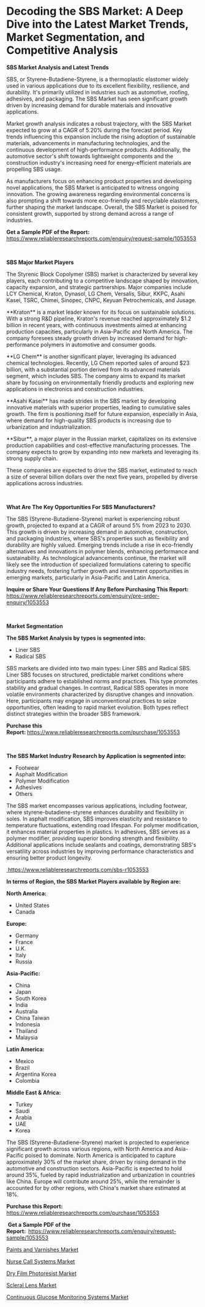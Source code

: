 <p><h1>Decoding the SBS Market: A Deep Dive into the Latest Market Trends, Market Segmentation, and Competitive Analysis</h1></p><p><strong>SBS Market Analysis and Latest Trends</strong></p>
<p><p>SBS, or Styrene-Butadiene-Styrene, is a thermoplastic elastomer widely used in various applications due to its excellent flexibility, resilience, and durability. It's primarily utilized in industries such as automotive, roofing, adhesives, and packaging. The SBS Market has seen significant growth driven by increasing demand for durable materials and innovative applications. </p><p>Market growth analysis indicates a robust trajectory, with the SBS Market expected to grow at a CAGR of 5.20% during the forecast period. Key trends influencing this expansion include the rising adoption of sustainable materials, advancements in manufacturing technologies, and the continuous development of high-performance products. Additionally, the automotive sector's shift towards lightweight components and the construction industry's increasing need for energy-efficient materials are propelling SBS usage. </p><p>As manufacturers focus on enhancing product properties and developing novel applications, the SBS Market is anticipated to witness ongoing innovation. The growing awareness regarding environmental concerns is also prompting a shift towards more eco-friendly and recyclable elastomers, further shaping the market landscape. Overall, the SBS Market is poised for consistent growth, supported by strong demand across a range of industries.</p></p>
<p><strong>Get a Sample PDF of the Report:&nbsp;</strong> <a href="https://www.reliableresearchreports.com/enquiry/request-sample/1053553?utm_campaign=8&utm_medium=2&utm_source=Github&utm_content=ia&utm_term=05112024&utm_id=sbs">https://www.reliableresearchreports.com/enquiry/request-sample/1053553</a></p>
<p>&nbsp;</p>
<p><strong>SBS Major Market Players</strong></p>
<p><p>The Styrenic Block Copolymer (SBS) market is characterized by several key players, each contributing to a competitive landscape shaped by innovation, capacity expansion, and strategic partnerships. Major companies include LCY Chemical, Kraton, Dynasol, LG Chem, Versalis, Sibur, KKPC, Asahi Kasei, TSRC, Chimei, Sinopec, CNPC, Keyuan Petrochemicals, and Jusage.</p><p>**Kraton** is a market leader known for its focus on sustainable solutions. With a strong R&D pipeline, Kraton's revenue reached approximately $1.2 billion in recent years, with continuous investments aimed at enhancing production capacities, particularly in Asia-Pacific and North America. The company foresees steady growth driven by increased demand for high-performance polymers in automotive and consumer goods.</p><p>**LG Chem** is another significant player, leveraging its advanced chemical technologies. Recently, LG Chem reported sales of around $23 billion, with a substantial portion derived from its advanced materials segment, which includes SBS. The company aims to expand its market share by focusing on environmentally friendly products and exploring new applications in electronics and construction industries.</p><p>**Asahi Kasei** has made strides in the SBS market by developing innovative materials with superior properties, leading to cumulative sales growth. The firm is positioning itself for future expansion, especially in Asia, where demand for high-quality SBS products is increasing due to urbanization and industrialization.</p><p>**Sibur**, a major player in the Russian market, capitalizes on its extensive production capabilities and cost-effective manufacturing processes. The company expects to grow by expanding into new markets and leveraging its strong supply chain.</p><p>These companies are expected to drive the SBS market, estimated to reach a size of several billion dollars over the next five years, propelled by diverse applications across industries.</p></p>
<p>&nbsp;</p>
<p><strong>What Are The Key Opportunities For SBS Manufacturers?</strong></p>
<p><p>The SBS (Styrene-Butadiene-Styrene) market is experiencing robust growth, projected to expand at a CAGR of around 5% from 2023 to 2030. This growth is driven by increasing demand in automotive, construction, and packaging industries, where SBS's properties such as flexibility and durability are highly valued. Emerging trends include a rise in eco-friendly alternatives and innovations in polymer blends, enhancing performance and sustainability. As technological advancements continue, the market will likely see the introduction of specialized formulations catering to specific industry needs, fostering further growth and investment opportunities in emerging markets, particularly in Asia-Pacific and Latin America.</p></p>
<p><strong>Inquire or Share Your Questions If Any Before Purchasing This Report:</strong> <a href="https://www.reliableresearchreports.com/enquiry/pre-order-enquiry/1053553?utm_campaign=8&utm_medium=2&utm_source=Github&utm_content=ia&utm_term=05112024&utm_id=sbs">https://www.reliableresearchreports.com/enquiry/pre-order-enquiry/1053553</a></p>
<p>&nbsp;</p>
<p><strong>Market Segmentation</strong></p>
<p><strong>The SBS Market Analysis by types is segmented into:</strong></p>
<p><ul><li>Liner SBS</li><li>Radical SBS</li></ul></p>
<p><p>SBS markets are divided into two main types: Liner SBS and Radical SBS. Liner SBS focuses on structured, predictable market conditions where participants adhere to established norms and practices. This type promotes stability and gradual changes. In contrast, Radical SBS operates in more volatile environments characterized by disruptive changes and innovation. Here, participants may engage in unconventional practices to seize opportunities, often leading to rapid market evolution. Both types reflect distinct strategies within the broader SBS framework.</p></p>
<p><strong>Purchase this Report:&nbsp;</strong><a href="https://www.reliableresearchreports.com/purchase/1053553?utm_campaign=8&utm_medium=2&utm_source=Github&utm_content=ia&utm_term=05112024&utm_id=sbs">https://www.reliableresearchreports.com/purchase/1053553</a></p>
<p>&nbsp;</p>
<p><strong>The SBS Market Industry Research by Application is segmented into:</strong></p>
<p><ul><li>Footwear</li><li>Asphalt Modification</li><li>Polymer Modification</li><li>Adhesives</li><li>Others</li></ul></p>
<p><p>The SBS market encompasses various applications, including footwear, where styrene-butadiene-styrene enhances durability and flexibility in soles. In asphalt modification, SBS improves elasticity and resistance to temperature fluctuations, extending road lifespan. For polymer modification, it enhances material properties in plastics. In adhesives, SBS serves as a polymer modifier, providing superior bonding strength and flexibility. Additional applications include sealants and coatings, demonstrating SBS's versatility across industries by improving performance characteristics and ensuring better product longevity.</p></p>
<p><a href="https://www.reliableresearchreports.com/sbs-r1053553?utm_campaign=8&utm_medium=2&utm_source=Github&utm_content=ia&utm_term=05112024&utm_id=sbs">&nbsp;https://www.reliableresearchreports.com/sbs-r1053553</a></p>
<p><strong>In terms of Region, the SBS Market Players available by Region are:</strong></p>
<p>
    <p> <strong> North America: </strong>
        <ul>
            <li>United States</li>
            <li>Canada</li>
        </ul>
        </p> 
    <p> <strong> Europe: </strong>
        <ul>
            <li>Germany</li>
            <li>France</li>
            <li>U.K.</li>
            <li>Italy</li>
            <li>Russia</li>
        </ul>
        </p> 
    <p> <strong> Asia-Pacific: </strong>
        <ul>
            <li>China</li>
            <li>Japan</li>
            <li>South Korea</li>
            <li>India</li>
            <li>Australia</li>
            <li>China Taiwan</li>
            <li>Indonesia</li>
            <li>Thailand</li>
            <li>Malaysia</li>
        </ul>
        </p> 
    <p> <strong> Latin America: </strong>
        <ul>
            <li>Mexico</li>
            <li>Brazil</li>
            <li>Argentina Korea</li>
            <li>Colombia</li>
        </ul>
        </p> 
    <p> <strong> Middle East & Africa: </strong>
        <ul>
            <li>Turkey</li>
            <li>Saudi</li>
            <li>Arabia</li>
            <li>UAE</li>
            <li>Korea</li>
        </ul>
    </p>
    </p>
<p><p>The SBS (Styrene-Butadiene-Styrene) market is projected to experience significant growth across various regions, with North America and Asia-Pacific poised to dominate. North America is anticipated to capture approximately 30% of the market share, driven by rising demand in the automotive and construction sectors. Asia-Pacific is expected to hold around 35%, fueled by rapid industrialization and urbanization in countries like China. Europe will contribute around 25%, while the remainder is accounted for by other regions, with China's market share estimated at 18%.</p></p>
<p><strong>Purchase this Report: </strong><a href="https://www.reliableresearchreports.com/purchase/1053553?utm_campaign=8&utm_medium=2&utm_source=Github&utm_content=ia&utm_term=05112024&utm_id=sbs">https://www.reliableresearchreports.com/purchase/1053553</a></p>
<p>&nbsp;<strong>Get a Sample PDF of the Report:&nbsp;&nbsp;</strong><a href="https://www.reliableresearchreports.com/enquiry/request-sample/1053553?utm_campaign=8&utm_medium=2&utm_source=Github&utm_content=ia&utm_term=05112024&utm_id=sbs">https://www.reliableresearchreports.com/enquiry/request-sample/1053553</a></p>
<p><strong></strong></p>
<p><p><a href="https://github.com/cliffxbwergin/Market-Research-Report-List-1/blob/main/paints-and-varnishes-market.md?utm_campaign=8&utm_medium=2&utm_source=Github&utm_content=ia&utm_term=05112024&utm_id=sbs">Paints and Varnishes Market</a></p><p><a href="https://issuu.com/reportprime-2/docs/nurse-call-systems-market-size-2030_9d0eedff3a8c36?utm_campaign=8&utm_medium=2&utm_source=Github&utm_content=ia&utm_term=05112024&utm_id=sbs">Nurse Call Systems Market</a></p><p><a href="https://github.com/loftinirkaakcsu/Market-Research-Report-List-1/blob/main/dry-film-photoresist-market.md?utm_campaign=8&utm_medium=2&utm_source=Github&utm_content=ia&utm_term=05112024&utm_id=sbs">Dry Film Photoresist Market</a></p><p><a href="https://issuu.com/reportprime-2/docs/scleral-lens-market-size-2030.pptx_b38c7f27ddf542?utm_campaign=8&utm_medium=2&utm_source=Github&utm_content=ia&utm_term=05112024&utm_id=sbs">Scleral Lens Market</a></p><p><a href="https://issuu.com/reportprime-2/docs/continuous-glucose-monitoring-syste_4e7f8231f10007?utm_campaign=8&utm_medium=2&utm_source=Github&utm_content=ia&utm_term=05112024&utm_id=sbs">Continuous Glucose Monitoring Systems Market</a></p></p>